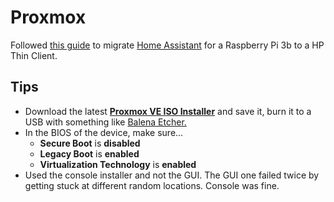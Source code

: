 # Proxmox

Followed [this guide](https://smarthomescene.com/guides/how-to-install-home-assistant-on-proxmox-the-easy-way/) to migrate [Home Assistant](Home%20Assistant.md) for a Raspberry Pi 3b to a HP Thin Client.

## Tips

- Download the latest **[Proxmox VE ISO Installer](https://www.proxmox.com/en/downloads)** and save it, burn it to a USB with something like [Balena Etcher.](https://www.balena.io/etcher)
- In the BIOS of the device, make sure...
	- **Secure Boot** is **disabled**  
	- **Legacy Boot** is **enabled**  
	- **Virtualization Technology** is **enabled**
- Used the console installer and not the GUI. The GUI one failed twice by getting stuck at different random locations. Console was fine.


